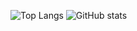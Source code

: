 ![Top Langs](https://github-readme-stats.vercel.app/api/top-langs/?username=daejin5602&layout=compact&theme=tokyonight)
![GitHub stats](https://github-readme-stats.vercel.app/api?username=daejin5602&show_icons=true&theme=tokyonight)
